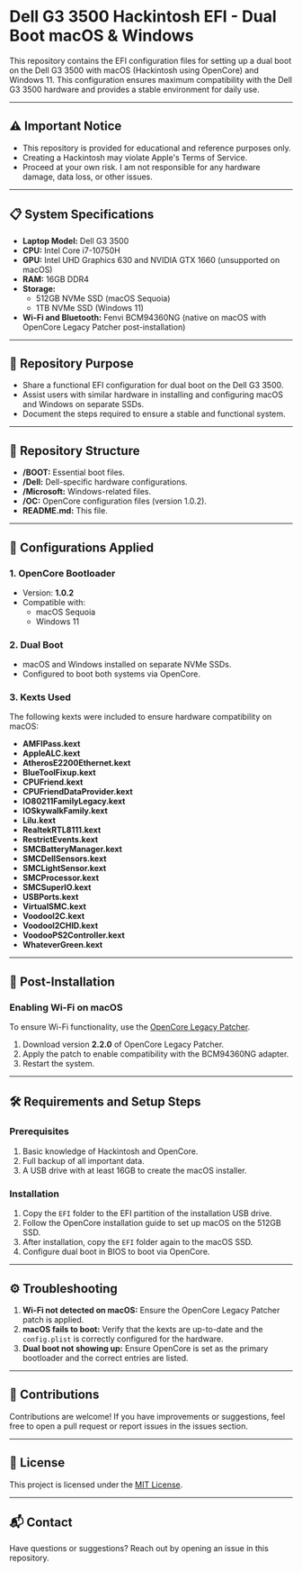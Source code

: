 # Dell G3 3500 Hackintosh EFI - Dual Boot macOS & Windows

This repository contains the EFI configuration files for setting up a dual boot on the Dell G3 3500 with macOS (Hackintosh using OpenCore) and Windows 11. This configuration ensures maximum compatibility with the Dell G3 3500 hardware and provides a stable environment for daily use.

---

## ⚠️ Important Notice

- This repository is provided for educational and reference purposes only.
- Creating a Hackintosh may violate Apple's Terms of Service.
- Proceed at your own risk. I am not responsible for any hardware damage, data loss, or other issues.

---

## 📋 System Specifications

- **Laptop Model:** Dell G3 3500
- **CPU:** Intel Core i7-10750H
- **GPU:** Intel UHD Graphics 630 and NVIDIA GTX 1660 (unsupported on macOS)
- **RAM:** 16GB DDR4
- **Storage:**
  - 512GB NVMe SSD (macOS Sequoia)
  - 1TB NVMe SSD (Windows 11)
- **Wi-Fi and Bluetooth:** Fenvi BCM94360NG (native on macOS with OpenCore Legacy Patcher post-installation)

---

## 🎯 Repository Purpose

- Share a functional EFI configuration for dual boot on the Dell G3 3500.
- Assist users with similar hardware in installing and configuring macOS and Windows on separate SSDs.
- Document the steps required to ensure a stable and functional system.

---

## 📁 Repository Structure

- **/BOOT:** Essential boot files.
- **/Dell:** Dell-specific hardware configurations.
- **/Microsoft:** Windows-related files.
- **/OC:** OpenCore configuration files (version 1.0.2).
- **README.md:** This file.

---

## 🔧 Configurations Applied

### 1. **OpenCore Bootloader**

- Version: **1.0.2**
- Compatible with:
  - macOS Sequoia
  - Windows 11

### 2. **Dual Boot**

- macOS and Windows installed on separate NVMe SSDs.
- Configured to boot both systems via OpenCore.

### 3. **Kexts Used**

The following kexts were included to ensure hardware compatibility on macOS:

- **AMFIPass.kext**
- **AppleALC.kext**
- **AtherosE2200Ethernet.kext**
- **BlueToolFixup.kext**
- **CPUFriend.kext**
- **CPUFriendDataProvider.kext**
- **IO80211FamilyLegacy.kext**
- **IOSkywalkFamily.kext**
- **Lilu.kext**
- **RealtekRTL8111.kext**
- **RestrictEvents.kext**
- **SMCBatteryManager.kext**
- **SMCDellSensors.kext**
- **SMCLightSensor.kext**
- **SMCProcessor.kext**
- **SMCSuperIO.kext**
- **USBPorts.kext**
- **VirtualSMC.kext**
- **VoodooI2C.kext**
- **VoodooI2CHID.kext**
- **VoodooPS2Controller.kext**
- **WhateverGreen.kext**

---

## 🚀 Post-Installation

### Enabling Wi-Fi on macOS

To ensure Wi-Fi functionality, use the [OpenCore Legacy Patcher](https://github.com/dortania/OpenCore-Legacy-Patcher/releases/tag/2.2.0).

1. Download version **2.2.0** of OpenCore Legacy Patcher.
2. Apply the patch to enable compatibility with the BCM94360NG adapter.
3. Restart the system.

---

## 🛠️ Requirements and Setup Steps

### Prerequisites

1. Basic knowledge of Hackintosh and OpenCore.
2. Full backup of all important data.
3. A USB drive with at least 16GB to create the macOS installer.

### Installation

1. Copy the `EFI` folder to the EFI partition of the installation USB drive.
2. Follow the OpenCore installation guide to set up macOS on the 512GB SSD.
3. After installation, copy the `EFI` folder again to the macOS SSD.
4. Configure dual boot in BIOS to boot via OpenCore.

---

## ⚙️ Troubleshooting

1. **Wi-Fi not detected on macOS:** Ensure the OpenCore Legacy Patcher patch is applied.
2. **macOS fails to boot:** Verify that the kexts are up-to-date and the `config.plist` is correctly configured for the hardware.
3. **Dual boot not showing up:** Ensure OpenCore is set as the primary bootloader and the correct entries are listed.

---

## 🤝 Contributions

Contributions are welcome! If you have improvements or suggestions, feel free to open a pull request or report issues in the issues section.

---

## 📜 License

This project is licensed under the [MIT License](https://opensource.org/licenses/MIT).

---

## 📬 Contact

Have questions or suggestions? Reach out by opening an issue in this repository.
